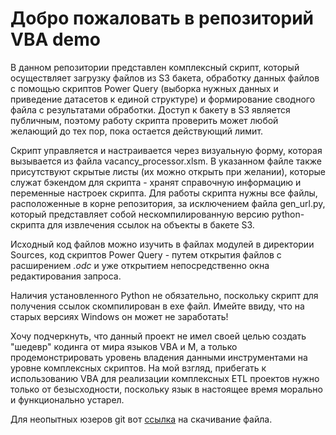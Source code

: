 # Добро пожаловать в репозиторий VBA demo

В данном репозитории представлен комплексный скрипт, который осуществляет загрузку файлов из S3 бакета, обработку данных файлов с помощью скриптов Power Query (выборка нужных данных и приведение датасетов к единой структуре) и формирование сводного файла с результатами обработки. Доступ к бакету в S3 является публичным, поэтому работу скрипта проверить может любой желающий до тех пор, пока остается действующий лимит.

Скрипт управляется и настраивается через визуальную форму, которая вызывается из файла vacancy_processor.xlsm. В указанном файле также присутствуют скрытые листы (их можно открыть при желании), которые служат бэкендом для скрипта - хранят справочную информацию и переменные настроек скрипта. Для работы скрипта нужны все файлы, расположенные в корне репозитория, за исключением файла gen_url.py, который представляет собой нескомпилированную версию python-скрипта для извлечения ссылок на объекты в бакете S3.

Исходный код файлов можно изучить в файлах модулей в директории Sources, код скриптов Power Query - путем открытия файлов с расширением *.odc* и уже открытием непосредственно окна редактирования запроса.

Наличия установленного Python не обязательно, поскольку скрипт для получения ссылок скомпилирован в exe файл. Имейте ввиду, что на старых версиях Windows он может не заработать!

Хочу подчеркнуть, что данный проект не имел своей целью создать "шедевр" кодинга от мира языков VBA и M, а только продемонстрировать уровень владения данными инструментами на уровне комплексных скриптов. На мой взгляд, прибегать к использованию VBA для реализации комплексных ETL проектов нужно только от безысходности, поскольку язык в настоящее время морально и функционально устарел.

Для неопытных юзеров git вот [ссылка](https://github.com/DanchukIvan/vba_demo/archive/refs/heads/main.zip) на скачивание файла.

